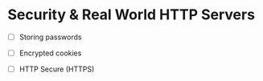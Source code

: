 # Security & Real World HTTP Servers

* [ ] Storing passwords
* [ ] Encrypted cookies
* [ ] HTTP Secure (HTTPS)

